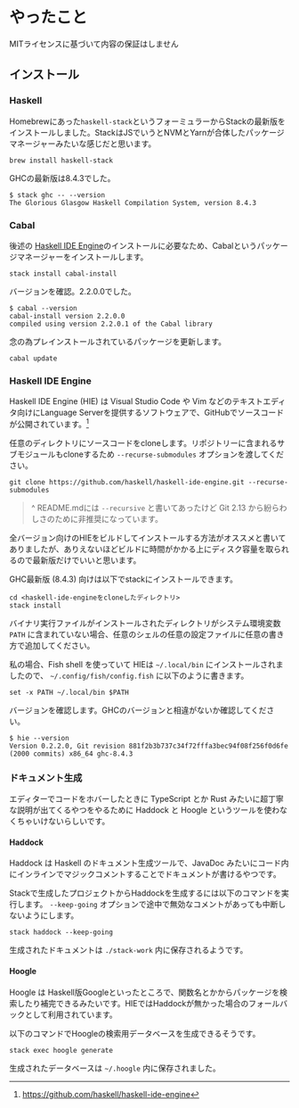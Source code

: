 # やったこと
MITライセンスに基づいて内容の保証はしません

## インストール
### Haskell
Homebrewにあった`haskell-stack`というフォーミュラーからStackの最新版をインストールしました。StackはJSでいうとNVMとYarnが合体したパッケージマネージャーみたいな感じだと思います。

```
brew install haskell-stack
```

GHCの最新版は8.4.3でした。

```
$ stack ghc -- --version
The Glorious Glasgow Haskell Compilation System, version 8.4.3
```

### Cabal
後述の [Haskell IDE Engine](#haskell-ide-engine)のインストールに必要なため、Cabalというパッケージマネージャーをインストールします。

```
stack install cabal-install
```

バージョンを確認。2.2.0.0でした。

```
$ cabal --version
cabal-install version 2.2.0.0
compiled using version 2.2.0.1 of the Cabal library
```

念の為プレインストールされているパッケージを更新します。

```
cabal update
```

### Haskell IDE Engine
Haskell IDE Engine (HIE) は Visual Studio Code や Vim などのテキストエディタ向けにLanguage Serverを提供するソフトウェアで、GitHubでソースコードが公開されています。[^1]

任意のディレクトリにソースコードをcloneします。リポジトリーに含まれるサブモジュールもcloneするため `--recurse-submodules` オプションを渡してください。

```
git clone https://github.com/haskell/haskell-ide-engine.git --recurse-submodules
```

> ^ README.mdには `--recursive` と書いてあったけど Git 2.13 から紛らわしさのために非推奨になっています。

全バージョン向けのHIEをビルドしてインストールする方法がオススメと書いてありましたが、ありえないほどビルドに時間がかかる上にディスク容量を取られるので最新版だけでいいと思います。

GHC最新版 (8.4.3) 向けは以下でstackにインストールできます。

```
cd <haskell-ide-engineをcloneしたディレクトリ>
stack install
```

バイナリ実行ファイルがインストールされたディレクトリがシステム環境変数 `PATH` に含まれていない場合、任意のシェルの任意の設定ファイルに任意の書き方で追加してください。

私の場合、Fish shell を使っていて HIEは `~/.local/bin` にインストールされましたので、 `~/.config/fish/config.fish` に以下のように書きます。

```fish
set -x PATH ~/.local/bin $PATH
```

バージョンを確認します。GHCのバージョンと相違がないか確認してください。

```
$ hie --version
Version 0.2.2.0, Git revision 881f2b3b737c34f72fffa3bec94f08f256f0d6fe (2000 commits) x86_64 ghc-8.4.3
```

### ドキュメント生成
エディターでコードをホバーしたときに TypeScript とか Rust みたいに超丁寧な説明が出てくるやつをやるために Haddock と Hoogle というツールを使わなくちゃいけないらしいです。

#### Haddock
Haddock は Haskell のドキュメント生成ツールで、JavaDoc みたいにコード内にインラインでマジックコメントすることでドキュメントが書けるやつです。

Stackで生成したプロジェクトからHaddockを生成するには以下のコマンドを実行します。 `--keep-going` オプションで途中で無効なコメントがあっても中断しないようにします。

```
stack haddock --keep-going
```

生成されたドキュメントは `./stack-work` 内に保存されるようです。

#### Hoogle
Hoogle は Haskell版Googleといったところで、関数名とかからパッケージを検索したり補完できるみたいです。HIEではHaddockが無かった場合のフォールバックとして利用されています。

以下のコマンドでHoogleの検索用データベースを生成できるそうです。

```
stack exec hoogle generate
```

生成されたデータベースは `~/.hoogle` 内に保存されました。

<!-- REFERENCIES -->
[^1]: https://github.com/haskell/haskell-ide-engine

